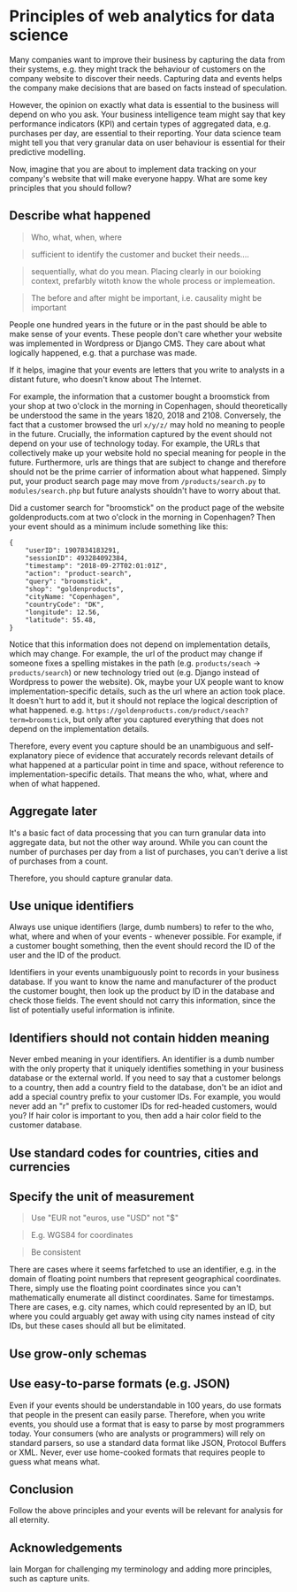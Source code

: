 # Principles of web analytics for data science

Many companies want to improve their business by capturing the data from their systems, e.g. they might track the behaviour of customers on the company website to discover their needs. Capturing data and events helps the company make decisions that are based on facts instead of speculation.

However, the opinion on exactly what data is essential to the business will depend on who you ask. Your business intelligence team might say that key performance indicators (KPI) and certain types of aggregated data, e.g. purchases per day, are essential to their reporting. Your data science team might tell you that very granular data on user behaviour is essential for their predictive modelling.

Now, imagine that you are about to implement data tracking on your company's website that will make everyone happy. What are some key principles that you should follow?


## Describe what happened

> Who, what, when, where

> sufficient to identify the customer and bucket their needs....


> sequentially, what do you mean. Placing clearly in our boioking context, prefarbly witoth know the whole process or implemeation.

> The before and after might be important, i.e. causality might be important

People one hundred years in the future or in the past should be able to make sense of your events. These people don't care whether your website was implemented in Wordpress or Django CMS. They care about what logically happened, e.g. that a purchase was made.

If it helps, imagine that your events are letters that you write to analysts in a distant future, who doesn't know about The Internet.

For example, the information that a customer bought a broomstick from your shop at two o'clock in the morning in Copenhagen, should theoretically be understood the same in the years 1820, 2018 and 2108. Conversely, the fact that a customer browsed the url `x/y/z/` may hold no meaning to people in the future. Crucially, the information captured by the event should not depend on your use of technology today. For example, the URLs that collectively make up your website hold no special meaning for people in the future. Furthermore, urls are things that are subject to change and therefore should not be the prime carrier of information about what happened. Simply put, your product search page may move from `/products/search.py` to `modules/search.php` but future analysts shouldn't have to worry about that.

Did a customer search for "broomstick" on the product page of the website goldenproducts.com at two o'clock in the morning in Copenhagen? Then your event should as a minimum include something like this:

```
{
    "userID": 1907834183291,
    "sessionID": 493284092384,
    "timestamp": "2018-09-27T02:01:01Z",
    "action": "product-search",
    "query": "broomstick",
    "shop": "goldenproducts",
    "cityName: "Copenhagen",
    "countryCode": "DK",
    "longitude": 12.56,
    "latitude": 55.48,
}
```

Notice that this information does not depend on implementation details, which may change. For example, the url of the product may change if someone fixes a spelling mistakes in the path (e.g. `products/seach` -> `products/search`) or new technology tried out (e.g. Django instead of Wordpress to power the website). Ok, maybe your UX people want to know implementation-specific details, such as the url where an action took place. It doesn't hurt to add it, but it should not replace the logical description of what happened. e.g. `https://goldenproducts.com/product/seach?term=broomstick`, but only after you captured everything that does not depend on the implementation details.

Therefore, every event you capture should be an unambiguous and self-explanatory piece of evidence that accurately records relevant details of what happened at a particular point in time and space, without reference to implementation-specific details. That means the who, what, where and when of what happened.

## Aggregate later

It's a basic fact of data processing that you can turn granular data into aggregate data, but not the other way around. While you can count the number of purchases per day from a list of purchases, you can't derive a list of purchases from a count.

Therefore, you should capture granular data.

## Use unique identifiers

Always use unique identifiers (large, dumb numbers) to refer to the who, what, where and when of your events - whenever possible. For example, if a customer bought something, then the event should record the ID of the user and the ID of the product.

Identifiers in your events unambiguously point to records in your business database. If you want to know the name and manufacturer of the product the customer bought, then look up the product by ID in the database and check those fields. The event should not carry this information, since the list of potentially useful information is infinite.

## Identifiers should not contain hidden meaning

Never embed meaning in your identifiers. An identifier is a dumb number with the only property that it uniquely identifies something in your business database or the external world. If you need to say that a customer belongs to a country, then add a country field to the database, don't be an idiot and add a special country prefix to your customer IDs. For example, you would never add an "r" prefix to customer IDs for red-headed customers, would you? If hair color is important to you, then add a hair color field to the customer database.

## Use standard codes for countries, cities and currencies

## Specify the unit of measurement

> Use "EUR not "euros, use "USD" not "$"

> E.g. WGS84 for coordinates

> Be consistent

There are cases where it seems farfetched to use an identifier, e.g. in the domain of floating point numbers that represent geographical coordinates. There, simply use the floating point coordinates since you can't mathematically enumerate all distinct coordinates. Same for timestamps. There are cases, e.g. city names, which could represented by an ID, but where you could arguably get away with using city names instead of city IDs, but these cases should all but be elimitated.

## Use grow-only schemas

## Use easy-to-parse formats (e.g. JSON)

Even if your events should be understandable in 100 years, do use formats that people in the present can easily parse. Therefore, when you write events, you should use a format that is easy to parse by most programmers today. Your consumers (who are analysts or programmers) will rely on standard parsers, so use a standard data format like JSON, Protocol Buffers or XML. Never, ever use home-cooked formats that requires people to guess what means what.

## Conclusion

Follow the above principles and your events will be relevant for analysis for all eternity.

## Acknowledgements

Iain Morgan for challenging my terminology and adding more principles, such as capture units.

